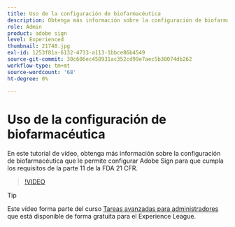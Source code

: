 ```yaml
---
title: Uso de la configuración de biofarmacéutica
description: Obtenga más información sobre la configuración de biofarmacéutica que le permite configurar Adobe Sign para que cumpla los requisitos de la sección 11 de la FDA 21 CFR
role: Admin
product: adobe sign
level: Experienced
thumbnail: 21748.jpg
exl-id: 1253f81a-6132-4733-a113-1bbce86b4549
source-git-commit: 30c606ec458931ac352cd99e7aec5b38074db262
workflow-type: tm+mt
source-wordcount: '68'
ht-degree: 0%

---
```


# Uso de la configuración de biofarmacéutica

En este tutorial de vídeo, obtenga más información sobre la configuración de biofarmacéutica que le permite configurar Adobe Sign para que cumpla los requisitos de la parte 11 de la FDA 21 CFR.

>[!VIDEO](https://video.tv.adobe.com/v/21748?hidetitle=true)

>[!TIP]
>
>Este vídeo forma parte del curso [Tareas avanzadas para administradores](https://experienceleague.adobe.com/?recommended=Sign-A-1-2020.1) que está disponible de forma gratuita para el Experience League.
